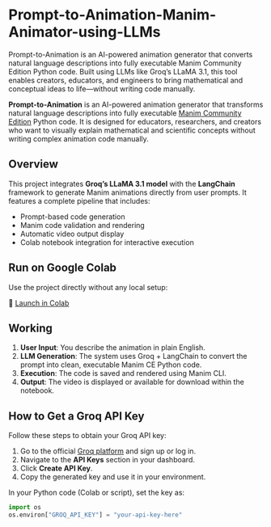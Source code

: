 # Prompt-to-Animation-Manim-Animator-using-LLMs
Prompt-to-Animation is an AI-powered animation generator that converts natural language descriptions into fully executable Manim Community Edition Python code. Built using LLMs like Groq’s LLaMA 3.1, this tool enables creators, educators, and engineers to bring mathematical and conceptual ideas to life—without writing code manually.


**Prompt-to-Animation** is an AI-powered animation generator that transforms natural language descriptions into fully executable [Manim Community Edition](https://docs.manim.community/) Python code. It is designed for educators, researchers, and creators who want to visually explain mathematical and scientific concepts without writing complex animation code manually.

##  Overview

This project integrates **Groq’s LLaMA 3.1 model** with the **LangChain** framework to generate Manim animations directly from user prompts. It features a complete pipeline that includes:

- Prompt-based code generation  
- Manim code validation and rendering  
- Automatic video output display  
- Colab notebook integration for interactive execution  

##  Run on Google Colab

Use the project directly without any local setup:

🔗 [Launch in Colab](https://colab.research.google.com/drive/1JV3dTKxP0BWHTynykyCodXlX5NNPd-4c?usp=sharing)

## Working

1. **User Input**: You describe the animation in plain English.  
2. **LLM Generation**: The system uses Groq + LangChain to convert the prompt into clean, executable Manim CE Python code.  
3. **Execution**: The code is saved and rendered using Manim CLI.  
4. **Output**: The video is displayed or available for download within the notebook.  

## How to Get a Groq API Key

Follow these steps to obtain your Groq API key:

1. Go to the official [Groq platform](https://console.groq.com/playground?model=llama-3.3-70b-versatile) and sign up or log in.
2. Navigate to the **API Keys** section in your dashboard.
3. Click **Create API Key**.
4. Copy the generated key and use it in your environment.

In your Python code (Colab or script), set the key as:

```python
import os
os.environ["GROQ_API_KEY"] = "your-api-key-here"




